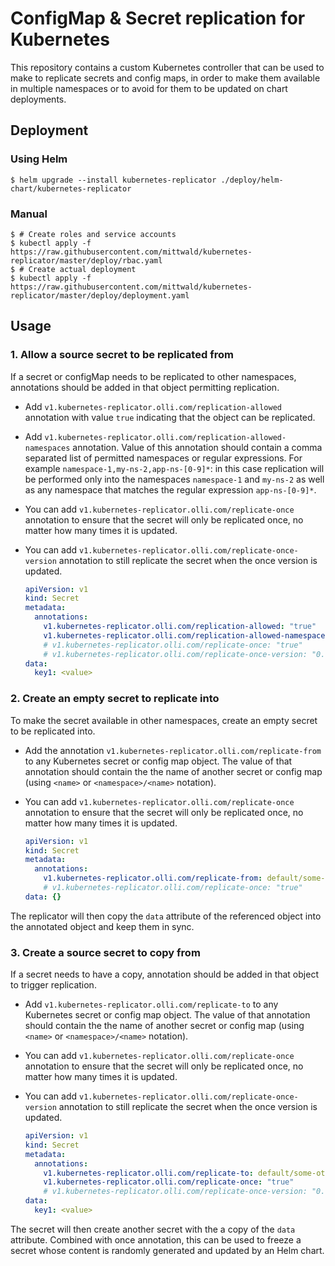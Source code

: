 # ConfigMap & Secret replication for Kubernetes

This repository contains a custom Kubernetes controller that can be used to make
to replicate secrets and config maps, in order to make them available in multiple namespaces or to avoid for them to be updated on chart deployments.

## Deployment

### Using Helm

```shellsession
$ helm upgrade --install kubernetes-replicator ./deploy/helm-chart/kubernetes-replicator
```

### Manual

```shellsession
$ # Create roles and service accounts
$ kubectl apply -f https://raw.githubusercontent.com/mittwald/kubernetes-replicator/master/deploy/rbac.yaml
$ # Create actual deployment
$ kubectl apply -f https://raw.githubusercontent.com/mittwald/kubernetes-replicator/master/deploy/deployment.yaml
```

## Usage

### 1. Allow a source secret to be replicated from

If a secret or configMap needs to be replicated to other namespaces, annotations should be added in that object permitting replication.

  - Add `v1.kubernetes-replicator.olli.com/replication-allowed` annotation with value `true` indicating that the object can be replicated.
  - Add `v1.kubernetes-replicator.olli.com/replication-allowed-namespaces` annotation. Value of this annotation should contain a comma separated list of permitted namespaces or regular expressions. For example `namespace-1,my-ns-2,app-ns-[0-9]*`: in this case replication will be performed only into the namespaces `namespace-1` and `my-ns-2` as well as any namespace that matches the regular expression `app-ns-[0-9]*`.
  - You can add `v1.kubernetes-replicator.olli.com/replicate-once` annotation to ensure that the secret will only be replicated once, no matter how many times it is updated.
  - You can add `v1.kubernetes-replicator.olli.com/replicate-once-version` annotation to still replicate the secret when the once version is updated.

    ```yaml
    apiVersion: v1
    kind: Secret
    metadata:
      annotations:
        v1.kubernetes-replicator.olli.com/replication-allowed: "true"
        v1.kubernetes-replicator.olli.com/replication-allowed-namespaces: "my-ns-1,namespace-[0-9]*"
        # v1.kubernetes-replicator.olli.com/replicate-once: "true"
        # v1.kubernetes-replicator.olli.com/replicate-once-version: "0.0.1"
    data:
      key1: <value>
    ```

### 2. Create an empty secret to replicate into

To make the secret available in other namespaces, create an empty secret to be replicated into.

  - Add the annotation `v1.kubernetes-replicator.olli.com/replicate-from` to any Kubernetes secret or config map object. The value of that annotation should contain the the name of another secret or config map (using `<name>` or `<namespace>/<name>` notation).
  - You can add `v1.kubernetes-replicator.olli.com/replicate-once` annotation to ensure that the secret will only be replicated once, no matter how many times it is updated.

    ```yaml
    apiVersion: v1
    kind: Secret
    metadata:
      annotations:
        v1.kubernetes-replicator.olli.com/replicate-from: default/some-secret
        # v1.kubernetes-replicator.olli.com/replicate-once: "true"
    data: {}
    ```

The replicator will then copy the `data` attribute of the referenced object into the annotated object and keep them in sync.

### 3. Create a source secret to copy from

If a secret needs to have a copy, annotation should be added in that object to trigger replication.

  - Add `v1.kubernetes-replicator.olli.com/replicate-to` to any Kubernetes secret or config map object. The value of that annotation should contain the the name of another secret or config map (using `<name>` or `<namespace>/<name>` notation).
  - You can add `v1.kubernetes-replicator.olli.com/replicate-once` annotation to ensure that the secret will only be replicated once, no matter how many times it is updated.
  - You can add `v1.kubernetes-replicator.olli.com/replicate-once-version` annotation to still replicate the secret when the once version is updated.

    ```yaml
    apiVersion: v1
    kind: Secret
    metadata:
      annotations:
        v1.kubernetes-replicator.olli.com/replicate-to: default/some-other-secret
        v1.kubernetes-replicator.olli.com/replicate-once: "true"
        # v1.kubernetes-replicator.olli.com/replicate-once-version: "0.0.1"
    data:
      key1: <value>
    ```
The secret will then create another secret with the a copy of the `data` attribute. Combined with once annotation, this can be used to freeze a secret whose content is randomly generated and updated by an Helm chart.
